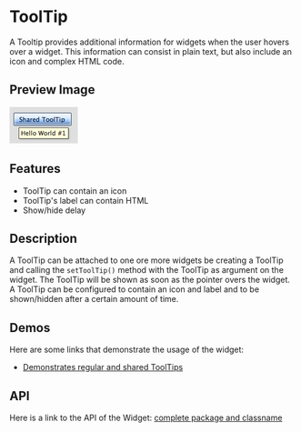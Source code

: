 ToolTip
=======

A Tooltip provides additional information for widgets when the user hovers over a widget. This information can consist in plain text, but also include an icon and complex HTML code.

Preview Image
-------------

![tooltip.png](tooltip.png)

Features
--------

-   ToolTip can contain an icon
-   ToolTip's label can contain HTML
-   Show/hide delay

Description
-----------

A ToolTip can be attached to one ore more widgets be creating a ToolTip and calling the `setToolTip()` method with the ToolTip as argument on the widget. The ToolTip will be shown as soon as the pointer overs the widget. A ToolTip can be configured to contain an icon and label and to be shown/hidden after a certain amount of time.

Demos
-----

Here are some links that demonstrate the usage of the widget:

-   [Demonstrates regular and shared ToolTips](apps://demobrowser/index.html#widget-Tooltip.html)

API
---

Here is a link to the API of the Widget:
[complete package and classname](apps://apiviewer/index.html#qx.ui.tooltip)
